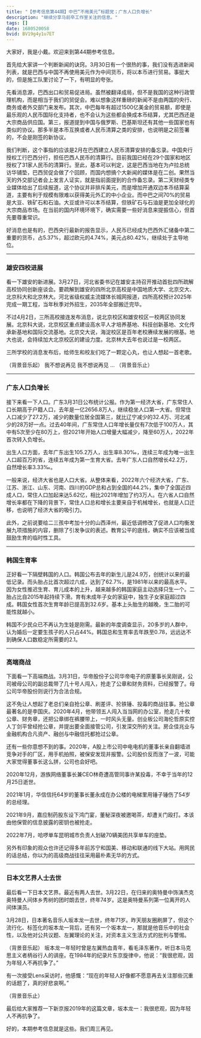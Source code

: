 ```yaml
---
title: "【参考信息第44期】中巴“不用美元”标题党；广东人口负增长"
description: "继续分享马前卒工作室关注的信息。"
tags: []
date: 1680520058
bvid: BV19g4y1u7ET
---
```

大家好，我是小戴。欢迎来到第44期参考信息。

首先给大家讲一个判断新闻的诀窍。3月30日有一个很热的事，我们没有选进新闻列表，就是巴西与中国不再使用美元作为中间货币，将以本币进行贸易。事挺大的，但是施工队里讨论了一下，有明显的夸张。

先看消息源，巴西出口和贸易促进局。虽然被翻译成局，但不是我国的这种行政管理机构，而是相当于我们的贸促会。难以想象这样重磅的新闻不是由两国的央行、商务或者外交部门来发布。其次，中巴每年有超过1500亿美金的贸易额，即使是最乐观的人民币国际化支持者，也不会认为这些都会换成本币结算，尤其巴西还是大宗商品供应国。第三，报道提到中国与俄罗斯、巴基斯坦还有其他一些国家也有类似的协议。那多半是本币互换或者人民币清算之类的安排，也说明是之前签署的，不会是刚签的新协议。

我们判断，这个事指的应该是2月在巴西建立人民币清算安排的备忘录。中国央行授权工行巴西分行，担任巴西人民币的清算行。目前我国已经在29个国家和地区授权了31家人民币的清算行。至此，基本可以判定，这是巴西当地在为卢拉总统访华铺垫，巴西贸促会做了个回顾，而国内想搞个大新闻的媒体是在二创。果然当天的外交部记者会上发言人证实，就是指前面提到的合作备忘录。第二天财经类专业媒体给出了后续报道，这个协议并非排斥美元，而是增加开通双边本币结算渠道，主要有利于规模有限难以获得美元外汇的中小企业。而中巴之间70%的贸易是大豆、铁矿石和石油。大豆或许可以本币结算，但铁矿石与石油是更加全球化的大宗商品市场。在当前的国内环境环境下，确实需要一些好消息来提振信心，但首先要尊重常识。

好消息也是有的，巴西央行最新的报告显示，人民币已经成为巴西外汇储备中第二重要的货币，占5.37%，超过欧元的4.74%，美元占80.42%，继续处于主导地位。

---

### 雄安四校进展

看一下雄安的新进展。3月27日，河北省委书记在雄安主持召开推动首批四所疏解高校协同创新座谈会。要疏解到雄安的四所北京高校是中国地质大学、北京交大、北京科大和北京林大。河北省级权威主流媒体长城网报道，四所高校预计2025年完成一期工程，当年秋季对外招生，2035年全部搬迁完毕。

不过4月2日，三所高校接连发布消息，说北京校区和雄安校区一校两区协同发展。北京科大说，北京校区重点建设高水平人才培养基地、科技创新基地、文化传承新基地和国际交流基地。北京交大说，海淀校区是百年老校赓续发展的根基。地大也说，会持续加大北京校区的建设力度。北京林大去年也说过是一校两区。

三所学校的消息发布后，给师生和校友们吃了一颗定心丸，也让人想起一首老歌。

（背景音乐起）
我不想说再见
我不想说再见
...
（背景音乐止）

---

### 广东人口负增长

接下来看一下人口。广东3月31日公布统计公报。作为第一经济大省，广东常住人口长期高于户籍人口，去年是一亿2656.8万人，继续稳坐人口第一大省。但常住人口减少了27.2万，减少的数量位居全国第三，就比辽宁减少的32.4万、河北减少的28万好一点。过去40年间，广东常住人口年增长量仅有7次低于100万人，其中有5次至少在80万上，但2021年开始人口增量大幅减少，降至60万人，2022年首次转入负增长。

出生人口方面，去年广东出生105.2万人，出生率8.30‰，连续三年成为唯一出生人口超百万的省，连续五年成为第一生育大省。去年广东人口自然增长42.2万，自然增长率3.33‰。

一般来说，经济大省也是人口大省。从整体来看，2022年六个经济大省，广东、江苏、浙江、山东、河南、四川的GDP总和占到全国的44.2%，集中了全国近四成人口，常住人口加起来达5.62亿，相比2021年增加了约3万人。在六省人口自然增长率都在下降的背景下，常住人口总和增长主要来自于机械增长，也就是人口迁移，也说明了经济大省的吸引力。

此外，之前说要给二三孩中考加十分的山西泽州，最近低调修改了促进人口均衡发展九项措施的内容，删除了引发争议的表述。教育公平的底线，确实不应该被当成鼓励生育的临时性工具。

---

### 韩国生育率

正好看一下隔壁韩国的人口。韩国公布去年的新生儿是24.9万，创统计以来的最低记录。而头胎占比首次超过六成，达到了62.7%，是1981年以来的最高水平。因为女性推迟生育、育儿成本的上升，越来越多的韩国家庭主动选择只生一个。二胎占比自2015年起持续下滑。育有未成年子女的家庭中，独生子女家庭超过四成。韩国女性首次生育年龄已提高到32.6岁。基本上头胎生的越晚，生二胎的可能性就越小。

韩国不少民众已不再认为生娃是刚需。最新的年度调查显示，20多岁的人群中，认为婚后一定要生孩子的人只占44%。韩国总和生育率去年跌至0.78，远远达不到确保人口数稳定所需要的2.1。

---

### 高端商战

下面看一下高端商战。3月31日，华帝股份子公司华帝电子的原董事长吴刚说，公司被母公司的副总裁带了几十号人闯入，抢走了公章和财务资料，已经报警了。母公司华帝股份则说行为合法合规。

这不免让人想起了老总们亲自抢公章、刷差评、抡铁锤、投毒的商战往事。抢公章最著名的是李国庆。2020年4月，他带领五人闯入当当网的办公室，抢走几十枚公章、财务章，还把公章绑在裤腰带上，一时风头无量。创业板公司海伦哲原实控人丁剑平曾经抢公章，并提出要全面接管公司，引发深交所的关注。房企佳兆业与金融机构合凡资产、融创与中融信托都抢过公章。

还有一些你意想不到的事。2020年，A股上市公司中电电机的董事长亲自翻墙进竞争对手的厂区，用手机拍照，被保安发现并报警。公司股价反而涨了一波，可能大家觉得董事长这么拼，公司也会好吧。

2020年12月，游族网络董事长兼CEO林奇遭高管同事许某投毒，不幸于当年的12月25日逝世。

2021年1月，华信信托64岁的董事长董永成在办公楼的电梯里用锤子锤伤了54岁的总经理。

2021年9月，嘉应制药股东设下鸿门宴，董秘深夜被邀喝茶，却遭关门殴打。本该由他保管的信息披露的密钥也被抢走。

2022年7月，哈啰单车昆明城市负责人划破70辆美团共享单车的座垫。

另外有印象的观众也许还记得多年前苏宁和国美、移动和联通的线下大站。用网民的话总结，你以为的高级商战往往采用最朴素无华的方式。

---

### 日本文艺界人士去世

最后看一下日本文艺界。最近有两人去世。3月22日，在归来的奥特曼中饰演杰克奥特曼人间体乡秀树的团时朗去世，终年74岁。这是奥特曼系列第一位离开的人间体演员。

3月28日，日本著名音乐人坂本龙一去世，终年71岁。昨天朋友圈刷屏了，但这个流行化、标签化的坂本龙一背后，还有另一个坂本龙一，那就是他音乐中的社会性，以及他对公共议题、左翼理论的关注，对资本主义生活方式的批判与警惕。

（背景音乐起）
坂本龙一年轻时曾是左翼热血青年，看毛泽东著作，听日本马克思主义者柄谷行人的讲座。在1984年的纪录片东京旋律中，他说：“我很悲观，因为年轻人不再抗争了。”

有一次接受Lens采访时，他感慨：“现在的年轻人好像都不愿意再去关注那些沉重的话题了，真的好悲哀啊。”

（背景音乐止）

最后给大家推荐一下新京报2019年的这篇文章，坂本龙一：我很悲观，因为年轻人不再抗争了。

好的，本期参考信息就是这些。我们周三再见。

